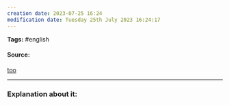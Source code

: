 ```yaml
---
creation date: 2023-07-25 16:24
modification date: Tuesday 25th July 2023 16:24:17
---
```


**Tags:** #english 

#### Source:
[too](https://www.youtube.com/watch?v=RTpvYVfiD5U)

--------------------------------------

### Explanation about it:

